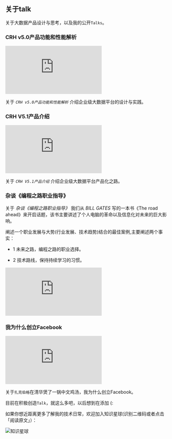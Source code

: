 关于talk
---

关于大数据产品设计与思考，以及我的公开`Talks`。

### CRH v5.0产品功能和性能解析

![CRH v5.0产品功能和性能解析](https://v.qq.com/x/page/s0525vkupea.html)

关于 *`CRH v5.0产品功能和性能解析`* 介绍企业级大数据平台的设计与实践。

### CRH V5.1产品介绍

![CRH V5.1产品介绍](https://v.qq.com/x/page/l0509n3pw0v.html)

关于 *`CRH V5.1产品介绍`* 介绍企业级大数据平台产品化之路。

### 杂谈《编程之路职业指导》

关于 *杂谈《编程之路职业指导》* 我们从 *BILL GATES* 写的一本书《The road ahead》来开启话题，该书主要讲述了个人电脑的革命以及信息化对未来的巨大影响。

阐述一个职业发展与大势(行业发展、技术趋势)结合的最佳案例,主要阐述两个事实：

* 1 未来之路，编程之路的职业选择。

* ​2 技术路线，保持持续学习的习惯。

![杂谈《编程之路职业指导》](https://v.qq.com/x/page/p0559qysi38.html)

### 我为什么创立Facebook

![我为什么创立Facebook](https://v.qq.com/x/page/p0559qysi38.html)

关于`扎克伯格`在清华煲了一锅中文鸡汤，我为什么创立Facebook。

目前在积极创造`Talk`，就这么多吧，以后想到在添加 (:

如果你想近距离更多了解我的技术日常，欢迎加入知识星球(识别二维码或者点击「阅读原文」）：

![知识星球](https://github.com/itweet/labs/raw/master/startup/img/zhishixinqiu.jpg)

